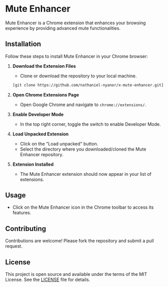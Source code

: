# Mute Enhancer

Mute Enhancer is a Chrome extension that enhances your browsing experience by providing advanced mute functionalities.

## Installation

Follow these steps to install Mute Enhancer in your Chrome browser:

1. **Download the Extension Files**
    - Clone or download the repository to your local machine.
    ```sh
    [git clone https://github.com/nathaniel-nyanor/x-mute-enhancer.git](https://github.com/nathaniel-nyanor/x-mute-enhancer.git)
    ```

2. **Open Chrome Extensions Page**
    - Open Google Chrome and navigate to `chrome://extensions/`.

3. **Enable Developer Mode**
     - In the top right corner, toggle the switch to enable Developer Mode.

4. **Load Unpacked Extension**
    - Click on the "Load unpacked" button.
    - Select the directory where you downloaded/cloned the Mute Enhancer repository.

5. **Extension Installed**
    - The Mute Enhancer extension should now appear in your list of extensions.

## Usage

- Click on the Mute Enhancer icon in the Chrome toolbar to access its features.

## Contributing

Contributions are welcome! Please fork the repository and submit a pull request.

## License

This project is open source and available under the terms of the MIT License. See the [LICENSE](LICENSE) file for details.

